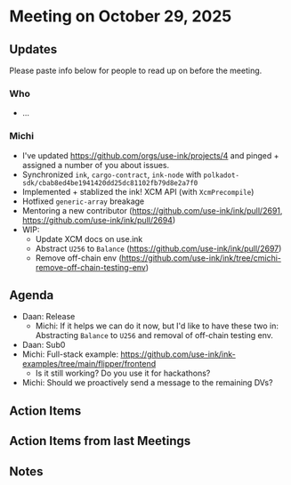 # Meeting on October 29, 2025

## Updates
Please paste info below for people to read up on before the meeting.

### Who
- ...

### Michi
- I've updated https://github.com/orgs/use-ink/projects/4 and pinged + assigned a number of you about issues.
- Synchronized `ink`, `cargo-contract`, `ink-node` with `polkadot-sdk/cbab8ed4be1941420dd25dc81102fb79d8e2a7f0`
- Implemented + stablized the ink! XCM API (with `XcmPrecompile`)
- Hotfixed `generic-array` breakage
- Mentoring a new contributor (https://github.com/use-ink/ink/pull/2691, https://github.com/use-ink/ink/pull/2694)
- WIP:
  - Update XCM docs on use.ink
  - Abstract `U256` to `Balance` (https://github.com/use-ink/ink/pull/2697)
  - Remove off-chain env (https://github.com/use-ink/ink/tree/cmichi-remove-off-chain-testing-env)

## Agenda
- Daan: Release
  - Michi: If it helps we can do it now, but I'd like to have these two in: Abstracting `Balance` to `U256` and removal of off-chain testing env.
- Daan: Sub0
- Michi: Full-stack example: https://github.com/use-ink/ink-examples/tree/main/flipper/frontend
  - Is it still working? Do you use it for hackathons?
- Michi: Should we proactively send a message to the remaining DVs?

## Action Items

## Action Items from last Meetings

## Notes
